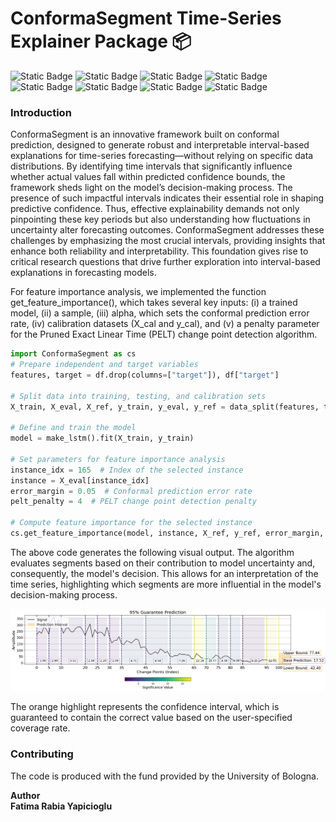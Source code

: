 # ConformaSegment Time-Series Explainer Package 📦

![Static Badge](https://img.shields.io/badge/concept-XAI-lightblue?style=flat)
![Static Badge](https://img.shields.io/badge/concept-uncertainty-blue?style=flat&logoColor=white&color=C46210)
![Static Badge](https://img.shields.io/badge/python-package-gold?style=flat&logo=python&logoColor=white&color=blue)
![Static Badge](https://img.shields.io/badge/library-scikit_learn-blue?style=flat&logo=scikit-learn&logoColor=white&color=C46210)
![Static Badge](https://img.shields.io/badge/library-tensorflow-blue?style=flat&logo=tensorflow&logoColor=white&color=C46210)
![Static Badge](https://img.shields.io/badge/jupyter-notebooks-orange?style=flat&logo=jupyter&logoColor=white&color=orange)
![Static Badge](https://img.shields.io/badge/version-v1.0-green?style=flat&logo=github&logoColor=white&color=5533FF)
![Static Badge](https://img.shields.io/badge/documentation-paper-blue?style=flat&logo=github&logoColor=white&color=660055)

### Introduction

ConformaSegment is an innovative framework built on conformal prediction, designed to generate robust and interpretable interval-based explanations for time-series forecasting—without relying on specific data distributions. 
By identifying time intervals that significantly influence whether actual values fall within predicted confidence bounds, the framework sheds light on the model’s decision-making process. The presence of such impactful intervals indicates their essential role in shaping predictive confidence. 
Thus, effective explainability demands not only pinpointing these key periods but also understanding how fluctuations in uncertainty alter forecasting outcomes. 
ConformaSegment addresses these challenges by emphasizing the most crucial intervals, providing insights that enhance both reliability and interpretability. This foundation gives rise to critical research questions that drive further exploration into interval-based explanations in forecasting models.

For feature importance analysis, we implemented the function get_feature_importance(), which takes several key inputs: (i) a trained model, (ii) a sample, (iii) alpha, which sets the conformal prediction error rate, (iv) calibration datasets (X_cal and y_cal), and (v) a penalty parameter for the Pruned Exact Linear Time (PELT) change point detection algorithm.

```python
import ConformaSegment as cs
# Prepare independent and target variables  
features, target = df.drop(columns=["target"]), df["target"]  

# Split data into training, testing, and calibration sets  
X_train, X_eval, X_ref, y_train, y_eval, y_ref = data_split(features, target, split_rate=0.5, stratify=target)  

# Define and train the model  
model = make_lstm().fit(X_train, y_train)  

# Set parameters for feature importance analysis  
instance_idx = 165  # Index of the selected instance  
instance = X_eval[instance_idx]  
error_margin = 0.05  # Conformal prediction error rate  
pelt_penalty = 4  # PELT change point detection penalty  

# Compute feature importance for the selected instance  
cs.get_feature_importance(model, instance, X_ref, y_ref, error_margin, pelt_penalty)  

```

The above code generates the following visual output. The algorithm evaluates segments based on their contribution to model uncertainty and, consequently, the model's decision. This allows for an interpretation of the time series, highlighting which segments are more influential in the model's decision-making process.

![Example Image 1](images/output_electric125.png)

The orange highlight represents the confidence interval, which is guaranteed to contain the correct value based on the user-specified coverage rate.

### Contributing

The code is produced with the fund provided by the University of Bologna.

<b>Author<b/> <br/>
Fatima Rabia Yapicioglu <br/>

